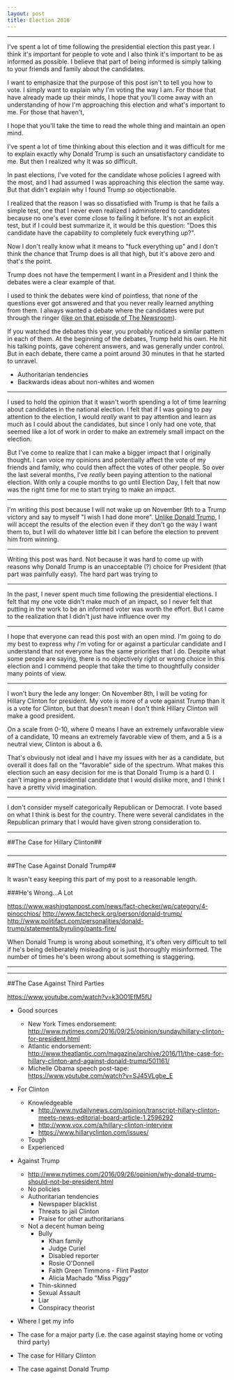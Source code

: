 ```yaml
---
layout: post
title: Election 2016
---
```


----

I've spent a lot of time following the presidential election this past year. I think it's important for people to vote and I also think it's important to be as informed as possible. I believe that part of being informed is simply talking to your friends and family about the candidates. 

I want to emphasize that the purpose of this post isn't to tell you how to vote. I simply want to explain why I'm voting the way I am. For those that have already made up their minds, I hope that you'll come away with an understanding of how I'm approaching this election and what's important to me. For those that haven't, 

I hope that you'll take the time to read the whole thing and maintain an open mind. 



I've spent a lot of time thinking about this election and it was difficult for me to explain exactly why Donald Trump is such an unsatisfactory candidate to me. But then I realized why it was so difficult.

In past elections, I've voted for the candidate whose policies I agreed with the most, and I had assumed I was approaching this election the same way. But that didn't explain why I found Trump *so* objectionable.

I realized that the reason I was so dissatisfied with Trump is that he fails a simple test, one that I never even realized I administered to candidates because no one's ever come close to failing it before. It's not an explicit test, but if I could best summarize it, it would be this question: "Does this candidate have the capability to completely fuck everything up?".

Now I don't really know what it means to "fuck everything up" and I don't think the chance that Trump does is all that high, but it's above zero and that's the point.

Trump does not have the temperment I want in a President and I think the debates were a clear example of that.

I used to think the debates were kind of pointless, that none of the questions ever got answered and that you never really learned anything from them. I always wanted a debate where the candidates were put through the ringer ([like on that episode of The Newsroom](https://youtu.be/AF-BZsrtoPs?t=141)).


If you watched the debates this year, you probably noticed a similar pattern in each of them. At the beginning of the debates, Trump held his own. He hit his talking points, gave coherent answers, and was generally under control. But in each debate, there came a point around 30 minutes in that he started to unravel. 

* Authoritarian tendencies
* Backwards ideas about non-whites and women

----

I used to hold the opinion that it wasn't worth spending a lot of time learning about candidates in the national election. I felt that if I was going to pay attention to the election, I would *really* want to pay attention and learn as much as I could about the candidates, but since I only had one vote, that seemed like a lot of work in order to make an extremely small impact on the election.

But I've come to realize that I can make a bigger impact that I originally thought. I can voice my opinions and potentially affect the vote of my friends and family, who could then affect the votes of other people. So over the last several months, I've *really* been paying attention to the national election. With only a couple months to go until Election Day, I felt that now was the right time for me to start trying to make an impact.

----

I'm writing this post because I will not wake up on November 9th to a Trump victory and say to myself "I wish I had done more". [Unlike Donald Trump](http://www.vox.com/2016/10/4/13153832/donald-trump-refuse-to-concede), I will accept the results of the election even if they don't go the way I want them to, but I will do whatever little bit I can before the election to prevent him from winning.

----

Writing this post was hard. Not because it was hard to come up with reasons why Donald Trump is an unacceptable (?) choice for President (that part was painfully easy). The hard part was trying to

----

In the past, I never spent much time following the presidential elections. I felt that my one vote didn't make much of an impact, so I never felt that putting in the work to be an informed voter was worth the effort. But I came to the realization that I didn't just have influence over my

----

I hope that everyone can read this post with an open mind. I'm going to do my best to express why *I'm* voting for or against a particular candidate and I understand that not everyone has the same priorities that I do. Despite what some people are saying, there is no objectively right or wrong choice in this election and I commend people that take the time to thoughtfully consider many points of view.

----

I won't bury the lede any longer: On November 8th, I will be voting for Hillary Clinton for president. My vote is more of a vote against Trump than it is a vote for Clinton, but that doesn't mean I don't think Hillary Clinton will make a good president.

On a scale from 0-10, where 0 means I have an extremely unfavorable view of a candidate, 10 means an extremely favorable view of them, and a 5 is a neutral view, Clinton is about a 6.

That's obviously not ideal and I have my issues with her as a candidate, but overall it does fall on the "favorable" side of the spectrum. What makes this election such an easy decision for me is that Donald Trump is a hard 0. I can't imagine a presidential candidate that I would dislike more, and I think I have a pretty vivid imagination.

----

I don't consider myself categorically Republican or Democrat. I vote based on what I think is best for the country. There were several candidates in the Republican primary that I would have given strong consideration to.

----

##The Case for Hillary Clinton##

###

----

##The Case Against Donald Trump##

It wasn't easy keeping this part of my post to a reasonable length. 

###He's Wrong...A Lot

https://www.washingtonpost.com/news/fact-checker/wp/category/4-pinocchios/
http://www.factcheck.org/person/donald-trump/
http://www.politifact.com/personalities/donald-trump/statements/byruling/pants-fire/

When Donald Trump is wrong about something, it's often very difficult to tell if he's being deliberately misleading or is just thoroughly misinformed. The number of times he's been wrong about something is staggering.

----



----

##The Case Against Third Parties

https://www.youtube.com/watch?v=k3O01EfM5fU


* Good sources
    * New York Times endorsement: http://www.nytimes.com/2016/09/25/opinion/sunday/hillary-clinton-for-president.html
    * Atlantic endorsement: http://www.theatlantic.com/magazine/archive/2016/11/the-case-for-hillary-clinton-and-against-donald-trump/501161/
    * Michelle Obama speech post-tape: https://www.youtube.com/watch?v=SJ45VLgbe_E

* For Clinton
    * Knowledgeable
        * http://www.nydailynews.com/opinion/transcript-hillary-clinton-meets-news-editorial-board-article-1.2596292
        * http://www.vox.com/a/hillary-clinton-interview
        * https://www.hillaryclinton.com/issues/
    * Tough
    * Experienced
* Against Trump
    * http://www.nytimes.com/2016/09/26/opinion/why-donald-trump-should-not-be-president.html
    * No policies
    * Authoritarian tendencies
        * Newspaper blacklist
        * Threats to jail Clinton
        * Praise for other authoritarians
    * Not a decent human being
        * Bully
            * Khan family
            * Judge Curiel
            * Disabled reporter
            * Rosie O'Donnell
            * Faith Green Timmons - Flint Pastor
            * Alicia Machado "Miss Piggy"
        * Thin-skinned
        * Sexual Assault
        * Liar
        * Conspiracy theorist


* Where I get my info
* The case for a major party (i.e. the case against staying home or voting third party)
* The case for Hillary Clinton
* The case against Donald Trump